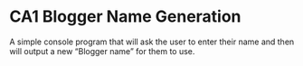 # CA1 Blogger Name Generation
 A simple console program that will ask the user to enter their name and then will output a new “Blogger name” for them to use.
